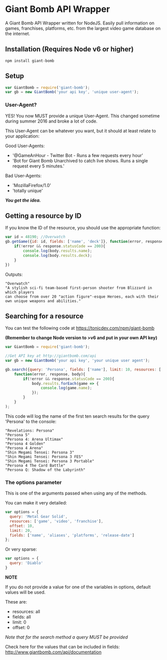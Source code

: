 # Giant Bomb API Wrapper 
A Giant Bomb API Wrapper written for NodeJS. Easily pull information on games, franchises, platforms, etc. from the largest video game database on the internet.

## Installation (Requires Node v6 or higher)
`npm install giant-bomb`

## Setup 
```javascript
var GiantBomb = require('giant-bomb');
var gb = new GiantBomb('your api key', 'unique user-agent');
```


### User-Agent? 
YES! You now MUST provide a unique User-Agent. This changed sometime during summer 2016 and broke a lot of code. 

This User-Agent can be whatever you want, but it should at least relate to your application: 

Good User-Agents: 
- '@GameAnHour - Twitter Bot - Runs a few requests every hour'
- 'Bot for Giant Bomb Unarchived to catch live shows. Runs a single request every 5 minutes.'

Bad User-Agents: 
- 'MozillaFirefox/1.0'
- 'totally unique'

***You get the idea.***

## Getting a resource by ID

If you know the ID of the resource, you should use the appropriate function: 

```javascript
var id = 48190; //Overwatch
gb.getGame({id: id, fields: ['name', 'deck']}, function(error, response, body){
	if(!error && response.statusCode == 200){
		console.log(body.results.name);
		console.log(body.results.deck);
	}
})
```
Outputs: 
```
"Overwatch"
"A stylish sci-fi team-based first-person shooter from Blizzard in which players
can choose from over 20 "action figure"-esque Heroes, each with their own unique weapons and abilities."
```

## Searching for a resource
You can test the following code at https://tonicdev.com/npm/giant-bomb 

**(Remember to change Node version to >v6 and put in your own API key)**
```javascript
var GiantBomb = require('giant-bomb');

//Get API key at http://giantbomb.com/api
var gb = new GiantBomb('your api key', 'your unique user agent');

gb.search({query: 'Persona', fields: ['name'], limit: 10, resources: ['game']}, 
	function(error, response, body){
		if(!error && response.statusCode == 200){
			body.results.forEach(game => {
				console.log(game.name);
			});
		}
	}
);
```
This code will log the name of the first ten search results for the query 'Persona' to the console: 
```
"Revelations: Persona"
"Persona 5"
"Persona 4: Arena Ultimax"
"Persona 4 Golden"
"Persona 4 Arena"
"Shin Megami Tensei: Persona 3"
"Shin Megami Tensei: Persona 3 FES"
"Shin Megami Tensei: Persona 3 Portable"
"Persona 4 The Card Battle"
"Persona Q: Shadow of the Labyrinth"
```

### The options parameter
This is one of the arguments passed when using any of the methods.

You can make it very detailed: 
```javascript
var options = {
  query: 'Metal Gear Solid',
  resources: ['game', 'video', 'franchise'],
  offset: 10,
  limit: 20,
  fields: ['name', 'aliases', 'platforms', 'release-date']
};
```
Or very sparse: 
```javascript
var options = {
  query: 'Diablo'
}
```
**NOTE**

If you do not provide a value for one of the variables in options, default values will be used.

These are:

- resources: all
- fields: all
- limit: 0
- offset: 0

_Note that for the search method a query MUST be provided_

Check here for the values that can be included in fields: http://www.giantbomb.com/api/documentation
